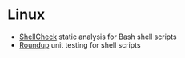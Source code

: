 Linux
=====

* [ShellCheck](https://github.com/koalaman/shellcheck) static analysis for Bash shell scripts
* [Roundup](http://bmizerany.github.io/roundup/) unit testing for shell scripts
